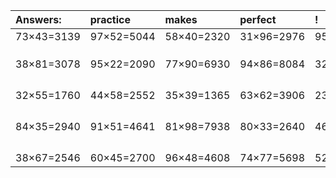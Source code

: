| Answers: | practice | makes | perfect | ! |
| :--- | :--- | :--- | :--- | :--- |
| 73×43=3139 | 97×52=5044 | 58×40=2320 | 31×96=2976 | 95×27=2565 | 
|   |   |   |   |   | 
|   |   |   |   |   | 
|   |   |   |   |   | 
| 38×81=3078 | 95×22=2090 | 77×90=6930 | 94×86=8084 | 32×36=1152 | 
|   |   |   |   |   | 
|   |   |   |   |   | 
|   |   |   |   |   | 
|   |   |   |   |   | 
| 32×55=1760 | 44×58=2552 | 35×39=1365 | 63×62=3906 | 23×20=460 | 
|   |   |   |   |   | 
|   |   |   |   |   | 
|   |   |   |   |   | 
|   |   |   |   |   | 
| 84×35=2940 | 91×51=4641 | 81×98=7938 | 80×33=2640 | 46×40=1840 | 
|   |   |   |   |   | 
|   |   |   |   |   | 
|   |   |   |   |   | 
|   |   |   |   |   | 
| 38×67=2546 | 60×45=2700 | 96×48=4608 | 74×77=5698 | 52×24=1248 | 
